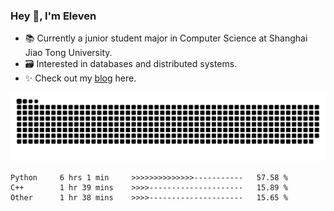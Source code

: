 ### Hey 👋, I'm Eleven

- 📚 Currently a junior student major in Computer Science at Shanghai Jiao Tong University.
- 🗃️ Interested in databases and distributed systems.
- ✨ Check out my [blog](https://blog.eleven.wiki) here.

![github contribution grid snake animation](https://raw.githubusercontent.com/El-even-11/El-even-11/output/github-contribution-grid-snake.svg)

<!--START_SECTION:waka-->

```text
Python     6 hrs 1 min     >>>>>>>>>>>>>>-----------   57.58 %
C++        1 hr 39 mins    >>>>---------------------   15.89 %
Other      1 hr 38 mins    >>>>---------------------   15.65 %
```

<!--END_SECTION:waka-->
